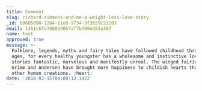 ```yaml
---
title: Comment
slug: richard-simmons-and-me-a-weight-loss-love-story
_id: b86b5090-1204-11e8-9734-bf3559c23203
email: 1351c6fe7d0033057af7b709ed83a367
name: test
approved: true
message: >-
  Folklore, legends, myths and fairy tales have followed childhood through the
  ages, for every healthy youngster has a wholesome and instinctive love for
  stories fantastic, marvelous and manifestly unreal. The winged fairies of
  Grimm and Andersen have brought more happiness to childish hearts than all
  other human creations. :heart:
date: '2018-02-15T04:00:12.142Z'
---
```


